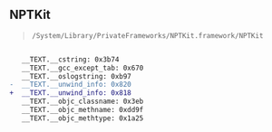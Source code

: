 ## NPTKit

> `/System/Library/PrivateFrameworks/NPTKit.framework/NPTKit`

```diff

   __TEXT.__cstring: 0x3b74
   __TEXT.__gcc_except_tab: 0x670
   __TEXT.__oslogstring: 0xb97
-  __TEXT.__unwind_info: 0x820
+  __TEXT.__unwind_info: 0x818
   __TEXT.__objc_classname: 0x3eb
   __TEXT.__objc_methname: 0xdd9f
   __TEXT.__objc_methtype: 0x1a25

```
